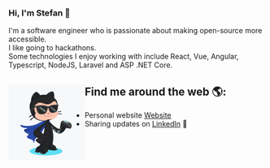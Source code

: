 ### Hi, I'm Stefan 👋

I'm a software engineer who is passionate about making open-source more accessible. <br />
I like going to hackathons.  <br />
Some technologies I enjoy working with include React, Vue, Angular, Typescript, NodeJS, Laravel and ASP .NET Core.  <br />
  
## Find me around the web 🌎: <a href="https://github.com/CerealKiller97"><img align="left" width="150" height="150" src="https://github.com/CerealKiller97/CerealKiller97/blob/master/octocat.png"></a>
- Personal website <a href="">Website</a>
- Sharing updates on <a href="https://www.linkedin.com/in/bogdanovic-stefan/">LinkedIn</a> 💼

<!--
**CerealKiller97/CerealKiller97** is a ✨ _special_ ✨ repository because its `README.md` (this file) appears on your GitHub profile.

Here are some ideas to get you started:

- 🔭 I’m currently working on ...
- 🌱 I’m currently learning ...
- 👯 I’m looking to collaborate on ...
- 🤔 I’m looking for help with ...
- 💬 Ask me about ...
- 📫 How to reach me: ...
- 😄 Pronouns: ...
- ⚡ Fun fact: ...
-->
